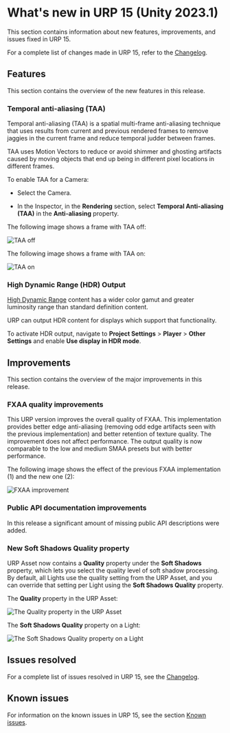 # What's new in URP 15 (Unity 2023.1)

This section contains information about new features, improvements, and issues fixed in URP 15.

For a complete list of changes made in URP 15, refer to the [Changelog](xref:changelog).

## Features

This section contains the overview of the new features in this release.

### Temporal anti-aliasing (TAA)

Temporal anti-aliasing (TAA) is a spatial multi-frame anti-aliasing technique that uses results from current and previous rendered frames to remove jaggies in the current frame and reduce temporal judder between frames.

TAA uses Motion Vectors to reduce or avoid shimmer and ghosting artifacts caused by moving objects that end up being in different pixel locations in different frames.

To enable TAA for a Camera:

* Select the Camera.

* In the Inspector, in the **Rendering** section, select **Temporal Anti-aliasing (TAA)** in the **Anti-aliasing** property.

The following image shows a frame with TAA off:

![TAA off](../Images/whats-new/urp-15/taa-example-off.png)

The following image shows a frame with TAA on:

![TAA on](../Images/whats-new/urp-15/taa-example-on.png)
### High Dynamic Range (HDR) Output

[High Dynamic Range](https://en.wikipedia.org/wiki/High_dynamic_range) content has a wider color gamut and greater luminosity range than standard definition content.

URP can output HDR content for displays which support that functionality.

To activate HDR output, navigate to **Project Settings** > **Player** > **Other Settings** and enable **Use display in HDR mode**.

## Improvements

This section contains the overview of the major improvements in this release.

### FXAA quality improvements

This URP version improves the overall quality of FXAA. This implementation provides better edge anti-aliasing (removing odd edge artifacts seen with the previous implementation) and better retention of texture quality. The improvement does not affect performance. The output quality is now comparable to the low and medium SMAA presets but with better performance.

The following image shows the effect of the previous FXAA implementation (1) and the new one (2):

![FXAA improvement](../Images/whats-new/urp-15/fxaa-improvement.png)

### Public API documentation improvements

In this release a significant amount of missing public API descriptions were added.

### New Soft Shadows Quality property

URP Asset now contains a **Quality** property under the **Soft Shadows** property, which lets you select the quality level of soft shadow processing. By default, all Lights use the quality setting from the URP Asset, and you can override that setting per Light using the **Soft Shadows Quality** property.

The **Quality** property in the URP Asset:

![The Quality property in the URP Asset](../Images/whats-new/urp-15/urp-asset-soft-shadows-quality.png)

The **Soft Shadows Quality** property on a Light:

![The Soft Shadows Quality property on a Light](../Images/whats-new/urp-15/light-soft-shadows-quality.png)

## Issues resolved

For a complete list of issues resolved in URP 15, see the [Changelog](xref:changelog).

## Known issues

For information on the known issues in URP 15, see the section [Known issues](../known-issues.md).
